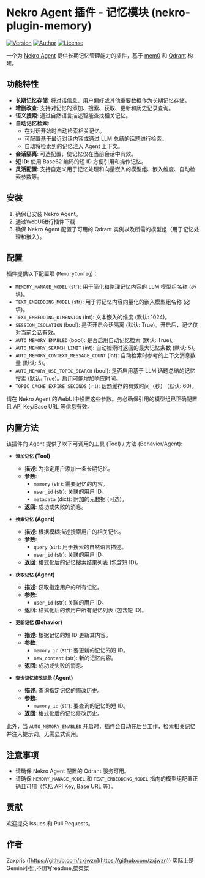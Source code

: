 # Nekro Agent 插件 - 记忆模块 (nekro-plugin-memory)

[![Version](https://img.shields.io/badge/version-0.1.1-blue)](https://github.com/zxjwzn/nekro-plugin-memory)
[![Author](https://img.shields.io/badge/author-Zaxpris-brightgreen)](https://github.com/zxjwzn)
[![License](https://img.shields.io/badge/license-MIT-orange)](LICENSE) <!-- 请根据实际情况添加 LICENSE 文件 -->

一个为 [Nekro Agent](https://github.com/KroMiose/nekro-agent) <!-- 替换为 Nekro Agent 的实际链接 --> 提供长期记忆管理能力的插件，基于 [mem0](https://github.com/mem0ai/mem0) 和 [Qdrant](https://qdrant.tech/) 构建。

## 功能特性

*   **长期记忆存储**: 将对话信息、用户偏好或其他重要数据作为长期记忆存储。
*   **增删改查**: 支持对记忆的添加、搜索、获取、更新和历史记录查询。
*   **语义搜索**: 通过自然语言描述智能查找相关记忆。
*   **自动记忆检索**:
    *   在对话开始时自动检索相关记忆。
    *   可配置基于最近对话内容或通过 LLM 总结的话题进行检索。
    *   自动将检索到的记忆注入 Agent 上下文。
*   **会话隔离**: 可选配置，使记忆仅在当前会话中有效。
*   **短 ID**: 使用 Base62 编码的短 ID 方便引用和操作记忆。
*   **灵活配置**: 支持自定义用于记忆处理和向量嵌入的模型组、嵌入维度、自动检索参数等。

## 安装

1.  确保已安装 Nekro Agent。
2.  通过WebUI进行插件下载
3.  确保 Nekro Agent 配置了可用的 Qdrant 实例以及所需的模型组（用于记忆处理和嵌入）。

## 配置

插件提供以下配置项 (`MemoryConfig`)：

*   `MEMORY_MANAGE_MODEL` (str): 用于简化和整理记忆内容的 LLM 模型组名称 (必填)。
*   `TEXT_EMBEDDING_MODEL` (str): 用于将记忆内容向量化的嵌入模型组名称 (必填)。
*   `TEXT_EMBEDDING_DIMENSION` (int): 文本嵌入的维度 (默认: 1024)。
*   `SESSION_ISOLATION` (bool): 是否开启会话隔离 (默认: True)。开启后，记忆仅对当前会话有效。
*   `AUTO_MEMORY_ENABLED` (bool): 是否启用自动记忆检索 (默认: True)。
*   `AUTO_MEMORY_SEARCH_LIMIT` (int): 自动检索时返回的最大记忆条数 (默认: 5)。
*   `AUTO_MEMORY_CONTEXT_MESSAGE_COUNT` (int): 自动检索时参考的上下文消息数量 (默认: 5)。
*   `AUTO_MEMORY_USE_TOPIC_SEARCH` (bool): 是否启用基于 LLM 话题总结的记忆搜索 (默认: True)。启用可能增加响应时间。
*   `TOPIC_CACHE_EXPIRE_SECONDS` (int): 话题缓存的有效时间（秒） (默认: 60)。

请在 Nekro Agent 的WebUI中设置这些参数。务必确保引用的模型组已正确配置且 API Key/Base URL 等信息有效。

## 内置方法

该插件向 Agent 提供了以下可调用的工具 (Tool) / 方法 (Behavior/Agent):

*   **`添加记忆` (Tool)**
    *   **描述**: 为指定用户添加一条长期记忆。
    *   **参数**:
        *   `memory` (str): 需要记忆的内容。
        *   `user_id` (str): 关联的用户 ID。
        *   `metadata` (dict): 附加的元数据 (可选)。
    *   **返回**: 成功或失败的消息。

*   **`搜索记忆` (Agent)**
    *   **描述**: 根据模糊描述搜索用户的相关记忆。
    *   **参数**:
        *   `query` (str): 用于搜索的自然语言描述。
        *   `user_id` (str): 关联的用户 ID。
    *   **返回**: 格式化后的记忆搜索结果列表 (包含短 ID)。

*   **`获取记忆` (Agent)**
    *   **描述**: 获取指定用户的所有记忆。
    *   **参数**:
        *   `user_id` (str): 关联的用户 ID。
    *   **返回**: 格式化后的该用户所有记忆列表 (包含短 ID)。

*   **`更新记忆` (Behavior)**
    *   **描述**: 根据记忆的短 ID 更新其内容。
    *   **参数**:
        *   `memory_id` (str): 要更新的记忆的短 ID。
        *   `new_content` (str): 新的记忆内容。
    *   **返回**: 成功或失败的消息。

*   **`查询记忆修改记录` (Agent)**
    *   **描述**: 查询指定记忆的修改历史。
    *   **参数**:
        *   `memory_id` (str): 要查询的记忆的短 ID。
    *   **返回**: 格式化后的记忆修改历史。

此外，当 `AUTO_MEMORY_ENABLED` 开启时，插件会自动在后台工作，检索相关记忆并注入提示词，无需显式调用。

## 注意事项

*   请确保 Nekro Agent 配置的 Qdrant 服务可用。
*   请确保 `MEMORY_MANAGE_MODEL` 和 `TEXT_EMBEDDING_MODEL` 指向的模型组配置正确且可用（包括 API Key, Base URL 等）。

## 贡献

欢迎提交 Issues 和 Pull Requests。

## 作者

Zaxpris ([https://github.com/zxjwzn](https://github.com/zxjwzn))
实际上是Gemini小姐,不想写readme,桀桀桀
